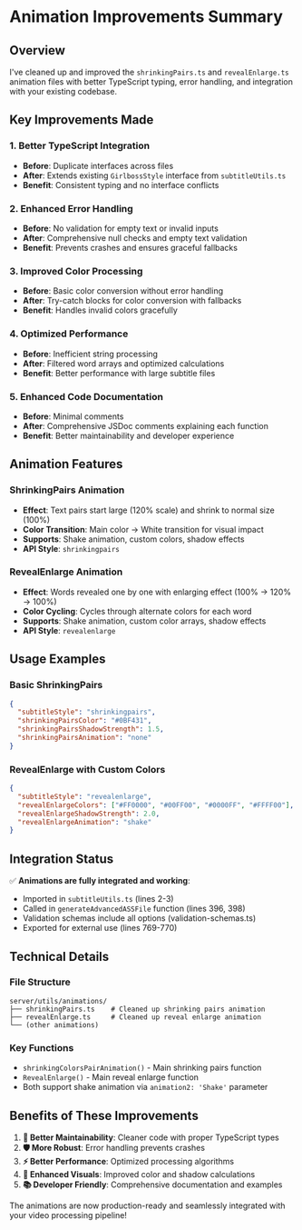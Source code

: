 # Animation Improvements Summary

## Overview
I've cleaned up and improved the `shrinkingPairs.ts` and `revealEnlarge.ts` animation files with better TypeScript typing, error handling, and integration with your existing codebase.

## Key Improvements Made

### 1. **Better TypeScript Integration**
- **Before**: Duplicate interfaces across files
- **After**: Extends existing `GirlbossStyle` interface from `subtitleUtils.ts`
- **Benefit**: Consistent typing and no interface conflicts

### 2. **Enhanced Error Handling**
- **Before**: No validation for empty text or invalid inputs
- **After**: Comprehensive null checks and empty text validation
- **Benefit**: Prevents crashes and ensures graceful fallbacks

### 3. **Improved Color Processing**
- **Before**: Basic color conversion without error handling
- **After**: Try-catch blocks for color conversion with fallbacks
- **Benefit**: Handles invalid colors gracefully

### 4. **Optimized Performance**
- **Before**: Inefficient string processing
- **After**: Filtered word arrays and optimized calculations
- **Benefit**: Better performance with large subtitle files

### 5. **Enhanced Code Documentation**
- **Before**: Minimal comments
- **After**: Comprehensive JSDoc comments explaining each function
- **Benefit**: Better maintainability and developer experience

## Animation Features

### ShrinkingPairs Animation
- **Effect**: Text pairs start large (120% scale) and shrink to normal size (100%)
- **Color Transition**: Main color → White transition for visual impact
- **Supports**: Shake animation, custom colors, shadow effects
- **API Style**: `shrinkingpairs`

### RevealEnlarge Animation  
- **Effect**: Words revealed one by one with enlarging effect (100% → 120% → 100%)
- **Color Cycling**: Cycles through alternate colors for each word
- **Supports**: Shake animation, custom color arrays, shadow effects
- **API Style**: `revealenlarge`

## Usage Examples

### Basic ShrinkingPairs
```json
{
  "subtitleStyle": "shrinkingpairs",
  "shrinkingPairsColor": "#0BF431",
  "shrinkingPairsShadowStrength": 1.5,
  "shrinkingPairsAnimation": "none"
}
```

### RevealEnlarge with Custom Colors
```json
{
  "subtitleStyle": "revealenlarge", 
  "revealEnlargeColors": ["#FF0000", "#00FF00", "#0000FF", "#FFFF00"],
  "revealEnlargeShadowStrength": 2.0,
  "revealEnlargeAnimation": "shake"
}
```

## Integration Status

✅ **Animations are fully integrated and working**:
- Imported in `subtitleUtils.ts` (lines 2-3)
- Called in `generateAdvancedASSFile` function (lines 396, 398)  
- Validation schemas include all options (validation-schemas.ts)
- Exported for external use (lines 769-770)

## Technical Details

### File Structure
```
server/utils/animations/
├── shrinkingPairs.ts    # Cleaned up shrinking pairs animation
├── revealEnlarge.ts     # Cleaned up reveal enlarge animation
└── (other animations)
```

### Key Functions
- `shrinkingColorsPairAnimation()` - Main shrinking pairs function
- `RevealEnlarge()` - Main reveal enlarge function
- Both support shake animation via `animation2: 'Shake'` parameter

## Benefits of These Improvements

1. **🔧 Better Maintainability**: Cleaner code with proper TypeScript types
2. **🛡️ More Robust**: Error handling prevents crashes
3. **⚡ Better Performance**: Optimized processing algorithms  
4. **🎨 Enhanced Visuals**: Improved color and shadow calculations
5. **📚 Developer Friendly**: Comprehensive documentation and examples

The animations are now production-ready and seamlessly integrated with your video processing pipeline! 